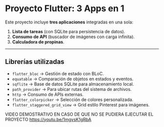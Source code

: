 # Proyecto Flutter: 3 Apps en 1

Este proyecto incluye **tres aplicaciones** integradas en una sola:  
1. **Lista de tareas** (con SQLite para persistencia de datos).  
2. **Consumo de API** (buscador de imágenes con carga infinita).  
3. **Calculadora de propinas**.  

---

## Librerías utilizadas

- `flutter_bloc` → Gestión de estado con BLoC.  
- `equatable` → Comparación de objetos en estados y eventos.  
- `sqflite` → Base de datos SQLite para almacenamiento local.  
- `path_provider` → Para ubicar rutas del sistema de archivos.  
- `http` → Consumo de APIs externas.  
- `flutter_colorpicker` → Selección de colores personalizada.  
- `flutter_staggered_grid_view` → Grid estilo Pinterest para imágenes.

VIDEO DEMOSTRATIVO EN CASO DE QUE NO SE PUDIERA EJECUTAR EL PROYECTO
https://youtu.be/1mgvsK1gRbA
